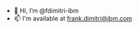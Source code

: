 - 👋 Hi, I’m @fdimitri-ibm
- 📫 I'm available at <frank.dimitri@ibm.com>

<!---
fdimitri-ibm/fdimitri-ibm is a ✨ special ✨ repository because its `README.md` (this file) appears on your GitHub profile.
You can click the Preview link to take a look at your changes.
--->
